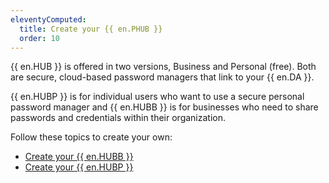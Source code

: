 ```yaml
---
eleventyComputed:
  title: Create your {{ en.PHUB }}
  order: 10
---
```

{{ en.HUB }} is offered in two versions, Business and Personal (free). Both are secure, cloud-based password managers that link to your {{ en.DA }}.  

{{ en.HUBP }} is for individual users who want to use a secure personal password manager and {{ en.HUBB }} is for businesses who need to share passwords and credentials within their organization.  

Follow these topics to create your own:  

* [Create your {{ en.HUBB }}](/hub/getting-started/create-hub/hub-business/)  
* [Create your {{ en.HUBP }}](/hub/getting-started/create-hub/hub-personal/)  
